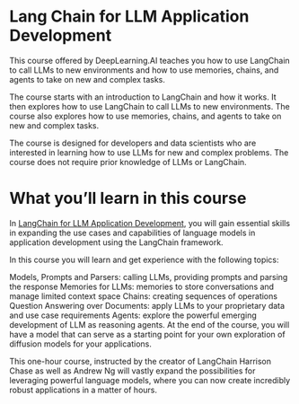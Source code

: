 # Lang Chain for LLM Application Development

This course offered by DeepLearning.AI teaches you how to use LangChain to call LLMs to new environments and how to use memories, chains, and agents to take on new and complex tasks.

The course starts with an introduction to LangChain and how it works. It then explores how to use LangChain to call LLMs to new environments. The course also explores how to use memories, chains, and agents to take on new and complex tasks.

The course is designed for developers and data scientists who are interested in learning how to use LLMs for new and complex problems. The course does not require prior knowledge of LLMs or LangChain.

# What you’ll learn in this course

In [LangChain for LLM Application Development](https://www.deeplearning.ai/short-courses/langchain-for-llm-application-development/), you will gain essential skills in expanding the use cases and capabilities of language models in application development using the LangChain framework.

In this course you will learn and get experience with the following topics:

Models, Prompts and Parsers: calling LLMs, providing prompts and parsing the response
Memories for LLMs: memories to store conversations and manage limited context space
Chains: creating sequences of operations
Question Answering over Documents: apply LLMs to your proprietary data and use case requirements
Agents: explore the powerful emerging development of LLM as reasoning agents.
At the end of the course, you will have a model that can serve as a starting point for your own exploration of diffusion models for your applications.

This one-hour course, instructed by the creator of LangChain Harrison Chase as well as Andrew Ng will vastly expand the possibilities for leveraging powerful language models, where you can now create incredibly robust applications in a matter of hours.
